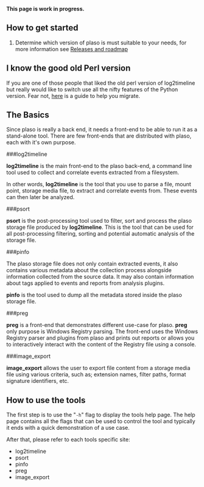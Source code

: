 **This page is work in progress.**

## How to get started

1. Determine which version of plaso is must suitable to your needs, for more information see [Releases and roadmap](https://github.com/log2timeline/plaso/wiki/Releases-and-roadmap)

## I know the good old Perl version

If you are one of those people that liked the old perl version of log2timeline but really would like to switch use all the nifty features of the Python version. Fear not, [here](https://github.com/log2timeline/plaso/wiki/Upgrading-From-0.x-Branch) is a guide to help you migrate.

## The Basics

Since plaso is really a back end, it needs a front-end to be able to run it as a stand-alone tool. There are few front-ends that are distributed with plaso, each with it's own purpose.

###log2timeline

**log2timeline** is the main front-end to the plaso back-end, a command line tool used to collect and correlate events extracted from a filesystem.

In other words, **log2timeline** is the tool that you use to parse a file, mount point, storage media file, to extract and correlate events from. These events can then later be analyzed.

###psort

**psort** is the post-processing tool used to filter, sort and process the plaso storage file produced by **log2timeline**. This is the tool that can be used for all post-processing filtering, sorting and potential automatic analysis of the storage file.

###pinfo

The plaso storage file does not only contain extracted events, it also contains various metadata about the collection process alongside information collected from the source data. It may also contain information about tags applied to events and reports from analysis plugins.

**pinfo** is the tool used to dump all the metadata stored inside the plaso storage file.

###preg

**preg** is a front-end that demonstrates different use-case for plaso. **preg** only purpose is Windows Registry parsing. The front-end uses the Windows Registry parser and plugins from plaso and prints out reports or allows you to interactively interact with the content of the Registry file using a console.

###image_export

**image_export** allows the user to export file content from a storage media file using various criteria, such as; extension names, filter paths, format signature identifiers, etc.

## How to use the tools

The first step is to use the "``-h``" flag to display the tools help page. The help page contains all the flags that can be used to control the tool and typically it ends with a quick demonstration of a use case.

After that, please refer to each tools specific site:
 + log2timeline
 + psort
 + pinfo
 + preg
 + image_export

